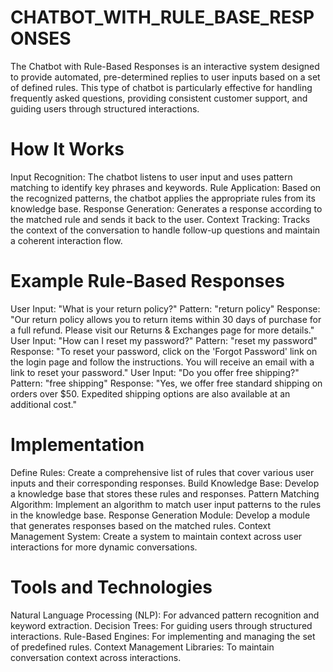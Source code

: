 # CHATBOT_WITH_RULE_BASE_RESPONSES
The Chatbot with Rule-Based Responses is an interactive system designed to provide automated, pre-determined replies to user inputs based on a set of defined rules. This type of chatbot is particularly effective for handling frequently asked questions, providing consistent customer support, and guiding users through structured interactions.

# How It Works
Input Recognition: The chatbot listens to user input and uses pattern matching to identify key phrases and keywords.
Rule Application: Based on the recognized patterns, the chatbot applies the appropriate rules from its knowledge base.
Response Generation: Generates a response according to the matched rule and sends it back to the user.
Context Tracking: Tracks the context of the conversation to handle follow-up questions and maintain a coherent interaction flow.

# Example Rule-Based Responses
User Input: "What is your return policy?"
Pattern: "return policy"
Response: "Our return policy allows you to return items within 30 days of purchase for a full refund. Please visit our Returns & Exchanges page for more details."
User Input: "How can I reset my password?"
Pattern: "reset my password"
Response: "To reset your password, click on the 'Forgot Password' link on the login page and follow the instructions. You will receive an email with a link to reset your password."
User Input: "Do you offer free shipping?"
Pattern: "free shipping"
Response: "Yes, we offer free standard shipping on orders over $50. Expedited shipping options are also available at an additional cost."

# Implementation
Define Rules: Create a comprehensive list of rules that cover various user inputs and their corresponding responses.
Build Knowledge Base: Develop a knowledge base that stores these rules and responses.
Pattern Matching Algorithm: Implement an algorithm to match user input patterns to the rules in the knowledge base.
Response Generation Module: Develop a module that generates responses based on the matched rules.
Context Management System: Create a system to maintain context across user interactions for more dynamic conversations.

# Tools and Technologies
Natural Language Processing (NLP): For advanced pattern recognition and keyword extraction.
Decision Trees: For guiding users through structured interactions.
Rule-Based Engines: For implementing and managing the set of predefined rules.
Context Management Libraries: To maintain conversation context across interactions.
